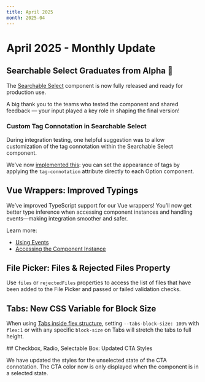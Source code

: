 ```yaml
---
title: April 2025
month: 2025-04
---
```


# April 2025 - Monthly Update

## Searchable Select Graduates from Alpha 🎉

The [Searchable Select](/components/searchable-select/) component is now fully released and ready for production use.

A big thank you to the teams who tested the component and shared feedback — your input played a key role in shaping the final version!

### Custom Tag Connotation in Searchable Select

During integration testing, one helpful suggestion was to allow customization of the tag connotation within the Searchable Select component.

We’ve now [implemented this](/components/searchable-select/#tag-connotation): you can set the appearance of tags by applying the `tag-connotation` attribute directly to each Option component.

## Vue Wrappers: Improved Typings

We’ve improved TypeScript support for our Vue wrappers! You’ll now get better type inference when accessing component instances and handling events—making integration smoother and safer.

Learn more:

- [Using Events](/getting-started/vue/#using-events)
- [Accessing the Component Instance](/getting-started/vue/#accessing-the-component-instance)

## File Picker: Files & Rejected Files Property

Use `files` or `rejectedFiles` properties to access the list of files that have been added to the File Picker and passed or failed validation checks.

## Tabs: New CSS Variable for Block Size

When using [Tabs inside flex structure](/components/tabs/code/#tabs-block-size), setting `--tabs-block-size: 100%` with `flex:1` or with any specific `block-size` on Tabs will stretch the tabs to full height.

## Checkbox, Radio, Selectable Box: Updated CTA Styles

We have updated the styles for the unselected state of the CTA connotation. The CTA color now is only displayed when the component is in a selected state.
